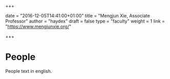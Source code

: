 +++

date = "2016-12-05T14:41:00+01:00"
title = "Mengjun Xie, Associate Professor"
author = "haydex"
draft = false
type = "faculty"
weight = 1
link = "https://www.mengjunxie.org/"

+++

# People

People text in english.
